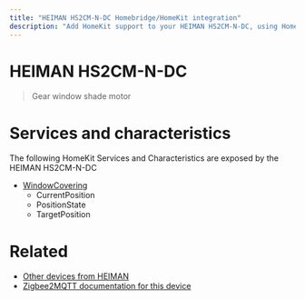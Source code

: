 ```yaml
---
title: "HEIMAN HS2CM-N-DC Homebridge/HomeKit integration"
description: "Add HomeKit support to your HEIMAN HS2CM-N-DC, using Homebridge, Zigbee2MQTT and homebridge-z2m."
---
```

<!---
This file has been GENERATED using src/docgen/docgen.ts
DO NOT EDIT THIS FILE MANUALLY!
-->
# HEIMAN HS2CM-N-DC
> Gear window shade motor


# Services and characteristics
The following HomeKit Services and Characteristics are exposed by
the HEIMAN HS2CM-N-DC

* [WindowCovering](../../cover.md)
  * CurrentPosition
  * PositionState
  * TargetPosition


# Related
* [Other devices from HEIMAN](../index.md#heiman)
* [Zigbee2MQTT documentation for this device](https://www.zigbee2mqtt.io/devices/HS2CM-N-DC.html)
